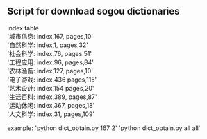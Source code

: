 ## Script for download sogou dictionaries

index table <br>
'城市信息: index,167, pages,10'<br>
'自然科学: index,1,   pages,32'<br>
'社会科学: index,76,  pages.51'<br>
'工程应用: index,96,  pages,84'<br>
'农林渔畜: index,127, pages,10'<br>
'电子游戏: index,436  pages,115'<br>
'艺术设计: index,154  pages,20'<br>
'生活百科: index,389, pages,87'<br>
'运动休闲: index,367, pages,18'<br>
'人文科学: index,31,  pages,109'

example:
'python dict_obtain.py 167 2'
'python dict_obtain.py all all'